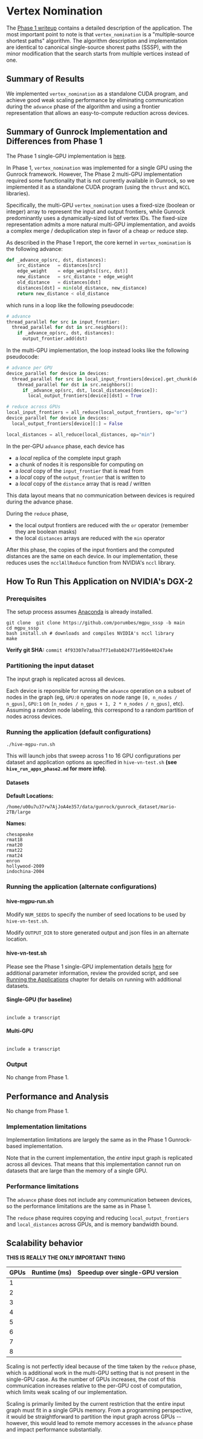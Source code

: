 # Vertex Nomination

The [Phase 1 writeup]((../hive/hive_vn.md)) contains a detailed description of the application.  The most important point to note is that `vertex_nomination` is a "multiple-source shortest paths" algorithm.  The algorithm description and implementation are identical to canonical single-source shorest paths (SSSP), with the minor modification that the search starts from multiple vertices instead of one.

## Summary of Results

We implemented `vertex_nomination` as a standalone CUDA program, and achieve good weak scaling performance by eliminating communication during the `advance` phase of the algorithm and using a frontier representation that allows an easy-to-compute reduction across devices.

## Summary of Gunrock Implementation and Differences from Phase 1

The Phase 1 single-GPU implementation is [here](../hive/hive_vn.md).

In Phase 1, `vertex_nomination` was implemented for a single GPU using the Gunrock framework.  However, The Phase 2 multi-GPU implementation required some functionality that is not currently available in Gunrock, so we implemented it as a standalone CUDA program (using the `thrust` and `NCCL` libraries).

Specifically, the multi-GPU `vertex_nomination` uses a fixed-size (boolean or integer) array to represent the input and output frontiers, while Gunrock predominantly uses a dynamically-sized list of vertex IDs.  The fixed-size representation admits a more natural multi-GPU implementation, and avoids a complex merge / deduplication step in favor of a cheap `or` reduce step.

As described in the Phase 1 report, the core kernel in `vertex_nomination` is the following advance:
```python
def _advance_op(src, dst, distances):
    src_distance   = distances[src]
    edge_weight    = edge_weights[(src, dst)]
    new_distance   = src_distance + edge_weight
    old_distance   = distances[dst]
    distances[dst] = min(old_distance, new_distance)
    return new_distance < old_distance
```

which runs in a loop like the following pseudocode:
```python
# advance
thread_parallel for src in input_frontier:
  thread_parallel for dst in src.neighbors():
    if _advance_op(src, dst, distances):
      output_frontier.add(dst)
```

In the multi-GPU implementation, the loop instead looks like the following pseudocode:

```python
# advance per GPU
device_parallel for device in devices:
  thread_parallel for src in local_input_frontiers[device].get_chunk(device):
    thread_parallel for dst in src.neighbors():
      if _advance_op(src, dst, local_distances[device]):
        local_output_frontiers[device][dst] = True

# reduce across GPUs
local_input_frontiers = all_reduce(local_output_frontiers, op="or")
device_parallel for device in devices:
  local_output_frontiers[device][:] = False

local_distances = all_reduce(local_distances, op="min")
```

In the per-GPU `advance` phase, each device has 
  - a _local_ replica of the complete input graph
  - a chunk of nodes it is responsible for computing on
  - a _local_ copy of the `input_frontier` that is read from
  - a _local_ copy of the `output_frontier` that is written to
  - a _local_ copy of the `distance` array that is read / written

This data layout means that no communication between devices is required during the advance phase.

During the `reduce` phase, 
  - the local output frontiers are reduced with the `or` operator (remember they are boolean masks)
  - the local `distances` arrays are reduced with the `min` operator

After this phase, the copies of the input frontiers and the computed distances are the same on each device.  In our implementation, these reduces uses the `ncclAllReduce` function from NVIDIA's `nccl` library.

## How To Run This Application on NVIDIA's DGX-2

### Prerequisites

The setup process assumes [Anaconda](https://www.anaconda.com/products/individual) is already installed.

```
git clone  git clone https://github.com/porumbes/mgpu_sssp -b main
cd mgpu_sssp
bash install.sh # downloads and compiles NVIDIA's nccl library
make
```
**Verify git SHA:** `commit 4f93307e7a0aa7f71e8ab024771e950e40247a4e`

### Partitioning the input dataset

The input graph is replicated across all devices.

Each device is reponsible for running the `advance` operation on a subset of nodes in the graph (eg, `GPU:0` operates on node range `[0, n_nodes / n_gpus]`, `GPU:1` on `[n_nodes / n_gpus + 1, 2 * n_nodes / n_gpus]`, etc).  Assuming a random node labeling, this correspond to a random partition of nodes across devices.

### Running the application (default configurations)

```
./hive-mgpu-run.sh
```

This will launch jobs that sweep across 1 to 16 GPU configurations per dataset and application options as specified in `hive-vn-test.sh` **(see `hive_run_apps_phase2.md` for more info)**.


#### Datasets
**Default Locations:**

```
/home/u00u7u37rw7AjJoA4e357/data/gunrock/gunrock_dataset/mario-2TB/large
```

**Names:**

```
chesapeake
rmat18
rmat20
rmat22
rmat24
enron
hollywood-2009
indochina-2004
```

### Running the application (alternate configurations)

#### hive-mgpu-run.sh

Modify `NUM_SEEDS` to specify the number of seed locations to be used by `hive-vn-test.sh`.

Modify `OUTPUT_DIR` to store generated output and json files in an alternate location.

#### hive-vn-test.sh

Please see the Phase 1 single-GPU implementation details [here](https://gunrock.github.io/docs/#/hive/hive_vn) for additional parameter information, review the provided script, and see [Running the Applications](#running-the-applications) chapter for details on running with additional datasets.

#### Single-GPU (for baseline)

<code>
include a transcript
</code>

#### Multi-GPU

<code>
include a transcript
</code>

### Output

No change from Phase 1.

## Performance and Analysis

No change from Phase 1.

### Implementation limitations

Implementation limitations are largely the same as in the Phase 1 Gunrock-based implementation.

Note that in the current implementation, the _entire_ input graph is replicated across all devices.  That means that this implementation cannot run on datasets that are large than the memory of a single GPU.

### Performance limitations

The `advance` phase does not include any communication between devices, so the performance limitations are the same as in Phase 1.

The `reduce` phase requires copying and reducing `local_output_frontiers` and `local_distances` across GPUs, and is memory bandwidth bound.

## Scalability behavior

**THIS IS REALLY THE ONLY IMPORTANT THING**

| GPUs | Runtime (ms) | Speedup over single-GPU version |
|------|--------------|---------------------------------|
| 1    |              |                                 |
| 2    |              |                                 |
| 3    |              |                                 |
| 4    |              |                                 |
| 5    |              |                                 |
| 6    |              |                                 |
| 7    |              |                                 |
| 8    |              |                                 |

Scaling is not perfectly ideal because of the time taken by the `reduce` phase, which is additional work in the multi-GPU setting that is not present in the single-GPU case.  As the number of GPUs increases, the cost of this communication increases relative to the per-GPU cost of computation, which limits weak scaling of our implementation.

Scaling is primarily limited by the current restriction that the entire input graph must fit in a single GPUs memory.  From a programming perspective, it would be straightforward to partition the input graph across GPUs -- however, this would lead to remote memory accesses in the `advance` phase and impact performance substantially.